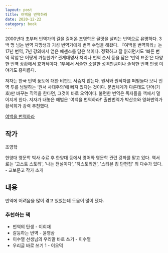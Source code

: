 ```yaml
---
layout: post
title: 여백을 번역하라
date: 2020-12-22
category: book
---
```


2000년대 초부터 번역가의 길을 걸어온 조영학은 글맛을 살리는 번역으로 유명하다. 3백 명 넘는 번역 지망생과 기성 번역가에게 번역 수업을 해왔다. 『여백을 번역하라』는 17년 번역, 7년 강의에서 얻은 에센스를 담은 책이다. 정확하고 잘 읽히면서도 ‘빠른 번역 작업’은 어떻게 가능한가? 관계대명사 처리나 번역 순서 등을 담은 ‘번역 표준’은 다양한 번역 상황에서 효과적이다. 1부에서 서술한 소탈한 성격만큼이나 솔직한 번역 인생 이야기도 흥미롭다.

저자는 한국 번역 풍토에 대한 비판도 서슴지 않는다. 원서와 원작자를 떠받들다 보니 번역 투를 남발하는 ‘원서 사대주의’에 빠져 있다는 것이다. 문법체계가 다른데도 단어(기호)만 바꾸는 직역을 한다면, 그것이 바로 오역이다. 불편한 번역은 독자들을 책에서 멀어지게 한다. 저자가 내놓은 해법은 ‘여백을 번역하라!’ 출판번역가 박산호와 영화번역가 황석희가 강력 추천했다.

[여백을 번역하라](https://www.millie.co.kr/v3/bookdetail/15881333?nav_hidden=y&library_seq=2734134)

## 작가

조영학

한양대 영문학 박사 수료 후 한양대 등에서 영어와 영문학 관련 강좌를 맡고 있다. 역서로는 '고스트 스토리', '나는 전설이다', '히스토리언', '스티븐 킹 단편집' 외 다수가 있다. - 교보문고 작가 소개

## 내용

번역에 어려움을 많이 겪고 있었는데 도움이 많이 됐다.

### 추천하는 책

- 번역의 탄생 - 이희재
- 갈등하는 번역 - 윤영삼
- 이수열 선생님의 우리말 바로 쓰기 - 이수열
- 우리글 바로 쓰기 1 - 이오덕